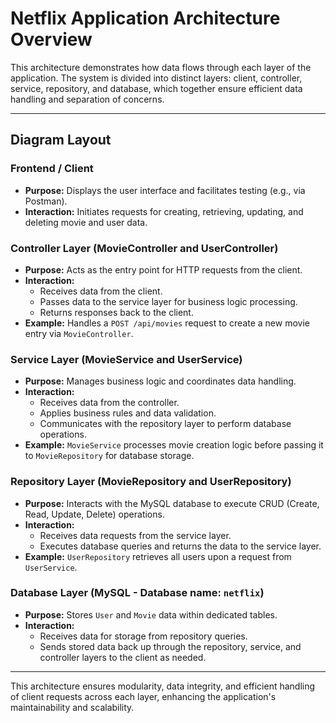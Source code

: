 # Netflix Application Architecture Overview

This architecture demonstrates how data flows through each layer of the application. The system is divided into distinct layers: client, controller, service, repository, and database, which together ensure efficient data handling and separation of concerns.

---

## Diagram Layout

### Frontend / Client

- **Purpose:** Displays the user interface and facilitates testing (e.g., via Postman).
- **Interaction:** Initiates requests for creating, retrieving, updating, and deleting movie and user data.

### Controller Layer (MovieController and UserController)

- **Purpose:** Acts as the entry point for HTTP requests from the client.
- **Interaction:**
  - Receives data from the client.
  - Passes data to the service layer for business logic processing.
  - Returns responses back to the client.
- **Example:** Handles a `POST /api/movies` request to create a new movie entry via `MovieController`.

### Service Layer (MovieService and UserService)

- **Purpose:** Manages business logic and coordinates data handling.
- **Interaction:**
  - Receives data from the controller.
  - Applies business rules and data validation.
  - Communicates with the repository layer to perform database operations.
- **Example:** `MovieService` processes movie creation logic before passing it to `MovieRepository` for database storage.

### Repository Layer (MovieRepository and UserRepository)

- **Purpose:** Interacts with the MySQL database to execute CRUD (Create, Read, Update, Delete) operations.
- **Interaction:**
  - Receives data requests from the service layer.
  - Executes database queries and returns the data to the service layer.
- **Example:** `UserRepository` retrieves all users upon a request from `UserService`.

### Database Layer (MySQL - Database name: `netflix`)

- **Purpose:** Stores `User` and `Movie` data within dedicated tables.
- **Interaction:**
  - Receives data for storage from repository queries.
  - Sends stored data back up through the repository, service, and controller layers to the client as needed.

---

This architecture ensures modularity, data integrity, and efficient handling of client requests across each layer, enhancing the application's maintainability and scalability.
